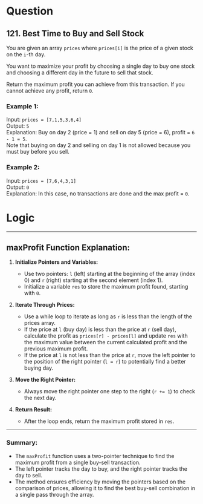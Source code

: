 # Question
## 121. Best Time to Buy and Sell Stock

You are given an array `prices` where `prices[i]` is the price of a given stock on the `i`-th day.

You want to maximize your profit by choosing a single day to buy one stock and choosing a different day in the future to sell that stock.

Return the maximum profit you can achieve from this transaction. If you cannot achieve any profit, return `0`.

### Example 1:

Input: `prices = [7,1,5,3,6,4]`  
Output: `5`  
Explanation: Buy on day 2 (price = 1) and sell on day 5 (price = 6), profit = `6 - 1 = 5`.  
Note that buying on day 2 and selling on day 1 is not allowed because you must buy before you sell.

### Example 2:

Input: `prices = [7,6,4,3,1]`  
Output: `0`  
Explanation: In this case, no transactions are done and the max profit = `0`.

# Logic
---

## maxProfit Function Explanation:

1. **Initialize Pointers and Variables:**
   - Use two pointers: `l` (left) starting at the beginning of the array (index 0) and `r` (right) starting at the second element (index 1).
   - Initialize a variable `res` to store the maximum profit found, starting with `0`.

2. **Iterate Through Prices:**
   - Use a while loop to iterate as long as `r` is less than the length of the prices array.
   - If the price at `l` (buy day) is less than the price at `r` (sell day), calculate the profit as `prices[r] - prices[l]` and update `res` with the maximum value between the current calculated profit and the previous maximum profit.
   - If the price at `l` is not less than the price at `r`, move the left pointer to the position of the right pointer (`l = r`) to potentially find a better buying day.

3. **Move the Right Pointer:**
   - Always move the right pointer one step to the right (`r += 1`) to check the next day.

4. **Return Result:**
   - After the loop ends, return the maximum profit stored in `res`.

---

### Summary:
- The `maxProfit` function uses a two-pointer technique to find the maximum profit from a single buy-sell transaction.
- The left pointer tracks the day to buy, and the right pointer tracks the day to sell.
- The method ensures efficiency by moving the pointers based on the comparison of prices, allowing it to find the best buy-sell combination in a single pass through the array.